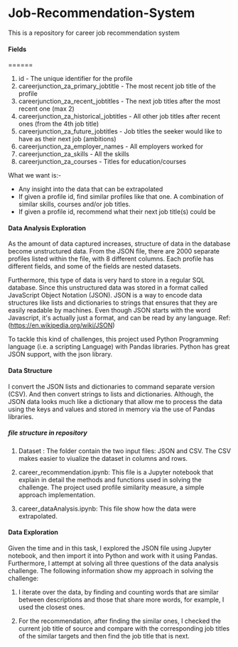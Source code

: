 # Job-Recommendation-System

This is a repository for career job recommendation system

#### Fields
======

1. id - The unique identifier for the profile
2. careerjunction_za_primary_jobtitle - The most recent job title of the profile
3. careerjunction_za_recent_jobtitles - The next job titles after the most recent one (max 2)
4. careerjunction_za_historical_jobtitles - All other job titles after recent ones (from the 4th job title)
5. careerjunction_za_future_jobtitles - Job titles the seeker would like to have as their next job (ambitions)
6. careerjunction_za_employer_names - All employers worked for
7. careerjunction_za_skills - All the skills
8. careerjunction_za_courses - Titles for education/courses
 
What we want is:-

- Any insight into the data that can be extrapolated
- If given a profile id, find similar profiles like that one. A combination of similar skills, courses and/or job titles.
- If given a profile id, recommend what their next job title(s) could be

#### Data Analysis Exploration

As the amount of data captured increases, structure of data in the database become unstructured data. From the JSON file, there are 2000 separate profiles listed within the file, with 8 different columns. Each profile has different fields, and some of the fields are nested datasets. 

Furthermore, this type of data is very hard to store in a regular SQL database. Since this unstructured data was stored in a format called JavaScript Object Notation (JSON). JSON is a way to encode data structures like lists and dictionaries to strings that ensures that they are easily readable by machines. Even though JSON starts with the word Javascript, 
it's actually just a format, and can be read by any language. Ref: (https://en.wikipedia.org/wiki/JSON)

To tackle this kind of challenges, this project used Python Programming language (i.e. a scripting Language) with Pandas libraries. Python has great JSON support, with the json library. 

#### Data Structure

I convert the JSON lists and dictionaries to command separate version (CSV). And then convert strings to lists and dictionaries. Although, the JSON data looks much like a dictionary that allow me to process the data using the keys and values and stored in memory via the use of Pandas libraries. 

##### file structure in repository

1. Dataset : The folder contain the two input files: JSON and CSV. The CSV makes easier to viualize the dataset in columns and rows.

2. career_recommendation.ipynb: This file is a Jupyter notebook that explain in detail the methods and functions used in solving the challenge. The project used profile similarity measure, a simple approach implementation.

3. career_dataAnalysis.ipynb: This file show how the data were extrapolated.

#### Data Exploration

Given the time and in this task, I explored the JSON file using Jupyter notebook, and then import it into Python and work with it using Pandas. Furthermore, I attempt at solving all three questions of the data analysis challenge. The following information show my approach in solving the challenge:

1. I iterate over the data, by finding and counting words that are similar between descriptions and those that share more words, for example, I used the closest ones.

2. For the recommendation, after finding the similar ones, I checked the current job title of source and compare with the corresponding job titles of the similar targets and then find the job title that is next.
